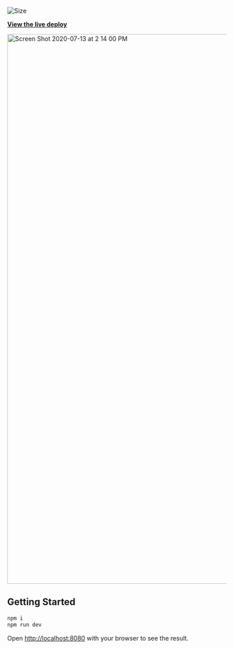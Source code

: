 ![Size](https://github-size-badge.herokuapp.com/ryanbahan/pokedex.svg)

**[View the live deploy](https://pokedex.ryanbahan.vercel.app/)**

<img width="1259" alt="Screen Shot 2020-07-13 at 2 14 00 PM" src="https://user-images.githubusercontent.com/54119863/87349296-4e7bad00-c513-11ea-9fcc-8e94edb088d4.png">


## Getting Started

```bash
npm i
npm run dev
```

Open [http://localhost:8080](http://localhost:8080) with your browser to see the result.
